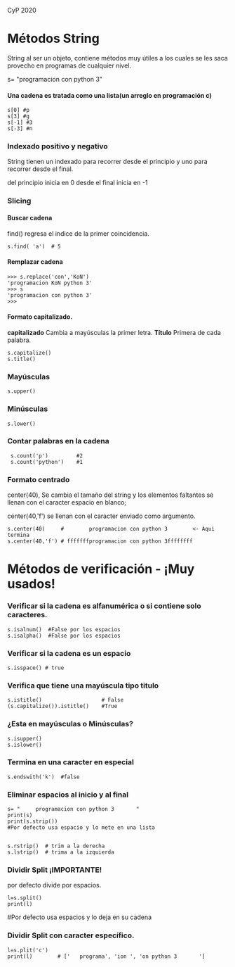 CyP 2020
# Métodos String
String al ser un objeto, contiene métodos muy útiles a los cuales se les saca provecho en programas de cualquier nivel.


s= "programacion con python 3"

#### Una cadena es tratada como una lista(un arreglo en programación c)
```
s[0] #p
s[3] #g
s[-1] #3
s[-3] #n

```
### Indexado positivo y negativo
String tienen un indexado para recorrer desde el principio y uno para recorrer desde el final.

del principio inicia en 0
desde el final inicia en -1
### Slicing


#### Buscar cadena
find() regresa el indice de la primer coincidencia.
```
s.find( 'a')  # 5
```

#### Remplazar cadena

```
>>> s.replace('con','KoN')
'programacion KoN python 3'
>>> s
'programacion con python 3'
>>>
```


#### Formato capitalizado.
**capitalizado**
  Cambia a mayúsculas la primer letra.
**Título**
  Primera de cada palabra.
```
s.capitalize()
s.title()
```

### Mayúsculas
```
s.upper()
```



### Minúsculas



```
s.lower()
```



### Contar palabras en la cadena


```
 s.count('p')         #2
 s.count('python')    #1
```


### Formato centrado
center(40), Se cambia el tamaño del string y los elementos faltantes se llenan con el caracter espacio en blanco;

center(40,'f') se llenan con el caracter enviado como argumento.

```
s.center(40)     #        programacion con python 3        <- Aqui termina
s.center(40,'f') # fffffffprogramacion con python 3ffffffff
```



# Métodos de verificación - ¡Muy usados!

### Verificar si la cadena es alfanumérica o si contiene solo caracteres.

```
s.isalnum()  #False por los espacios
s.isalpha()  #False por los espacios
```



### Verificar si la cadena es un espacio

```
s.isspace() # true
```





### Verifica que tiene una mayúscula tipo titulo
```
s.istitle()                   # False
(s.capitalize()).istitle()    #True
```



### ¿Esta en mayúsculas o Minúsculas?
```
s.isupper()
s.islower()
```




### Termina en una caracter en especial
```
s.endswith('k')  #false
```





###  Eliminar espacios al inicio y al final
```
s= "     programacion con python 3       "
print(s)
print(s.strip())
#Por defecto usa espacio y lo mete en una lista


s.rstrip()  # trim a la derecha
s.lstrip()  # trima a la izquierda
```





###  Dividir Split ¡IMPORTANTE!
por defecto divide por espacios.
```
l=s.split()
print(l)
```
#Por defecto usa espacios y lo deja en su cadena

###  Dividir Split  con caracter específico.
```
l=s.plit('c')
print(l)        # ['   programa', 'ion ', 'on python 3       ']
```
